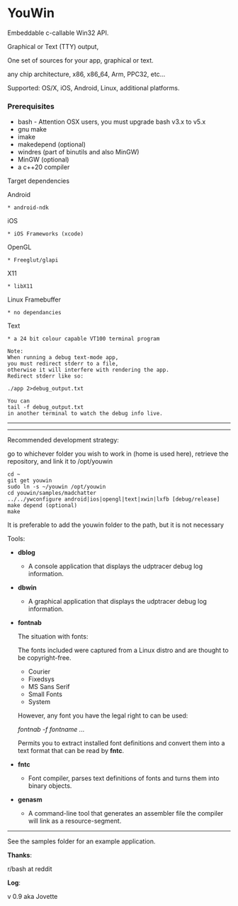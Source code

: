 # YouWin

Embeddable c-callable Win32 API.

Graphical or Text (TTY) output,

One set of sources for your app, graphical or text.

any chip architecture, x86, x86_64, Arm, PPC32, etc...

Supported: OS/X, iOS, Android, Linux, additional platforms.



### Prerequisites

* bash - Attention OSX users, you must upgrade bash v3.x to v5.x
* gnu make
* imake
* makedepend (optional)
* windres (part of binutils and also MinGW)
* MinGW (optional)
* a c++20 compiler

Target dependencies

Android

	* android-ndk

iOS

	* iOS Frameworks (xcode)

OpenGL

	* Freeglut/glapi

X11

	* libX11

Linux Framebuffer

	* no dependancies

Text

	* a 24 bit colour capable VT100 terminal program

	Note:
	When running a debug text-mode app,
	you must redirect stderr to a file,
	otherwise it will interfere with rendering the app.
	Redirect stderr like so:

	./app 2>debug_output.txt

	You can
	tail -f debug_output.txt
	in another terminal to watch the debug info live.


---
***

Recommended development strategy:


go to whichever folder you wish to work in (home is used here), retrieve the repository, and link it to /opt/youwin

```
cd ~
git get youwin
sudo ln -s ~/youwin /opt/youwin
cd youwin/samples/madchatter
../../ywconfigure android|ios|opengl|text|xwin|lxfb [debug/release]
make depend (optional)
make
```

It is preferable to add the youwin folder to the path, but it is not necessary

Tools:

* **dblog**
	- A console application that displays the udptracer debug log information.

* **dbwin**
	- A graphical application that displays the udptracer debug log information.

* **fontnab**

    The situation with fonts:

    The fonts included were captured from a Linux distro and are thought to be copyright-free.

    - Courier
    - Fixedsys
    - MS Sans Serif
    - Small Fonts
    - System

    However, any font you have the legal right to can be used:

    *fontnab -f fontname ...*

    Permits you to extract installed font definitions and convert them into a text format that can be read by **fntc**.

* **fntc**
    - Font compiler, parses text definitions of fonts and turns them into binary objects.

* **genasm**
    - A command-line tool that generates an assembler file the compiler will link as a resource-segment.

___

See the samples folder for an example application.


**Thanks**:

r/bash at reddit


**Log**:

v 0.9 aka Jovette
